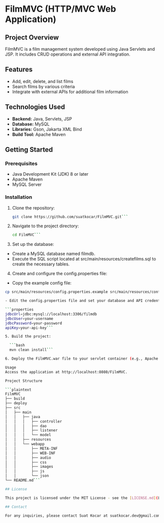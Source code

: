 # FilmMVC (HTTP/MVC Web Application)

## Project Overview
FilmMVC is a film management system developed using Java Servlets and JSP. It includes CRUD operations and external API integration.

## Features
- Add, edit, delete, and list films
- Search films by various criteria
- Integrate with external APIs for additional film information

## Technologies Used
- **Backend:** Java, Servlets, JSP
- **Database:** MySQL
- **Libraries:** Gson, Jakarta XML Bind
- **Build Tool:** Apache Maven

## Getting Started

### Prerequisites
- Java Development Kit (JDK) 8 or later
- Apache Maven
- MySQL Server

### Installation
1. Clone the repository:

   ```bash
   git clone https://github.com/suatkocar/FilmMVC.git```

2. Navigate to the project directory:

   ```bash
   cd FilmMVC```

3. Set up the database:
   
- Create a MySQL database named filmdb.
- Execute the SQL script located at src/main/resources/createfilms.sql to create the necessary tables.

4. Create and configure the config.properties file:

- Copy the example config file:

 ```bash
 cp src/main/resources/config.properties.example src/main/resources/config.properties```

- Edit the config.properties file and set your database and API credentials:

```properties
jdbcUrl=jdbc:mysql://localhost:3306/filmdb
jdbcUser=your-username
jdbcPassword=your-password
apiKey=your-api-key```

5. Build the project:

   ```bash
   mvn clean install```

6. Deploy the FilmMVC.war file to your servlet container (e.g., Apache Tomcat).

Usage
Access the application at http://localhost:8080/FilmMVC.

Project Structure

```plaintext
FilmMVC
├── build
├── deploy
├── src
│   ├── main
│   │   ├── java
│   │   │   ├── controller
│   │   │   ├── dao
│   │   │   ├── listener
│   │   │   └── model
│   │   ├── resources
│   │   └── webapp
│   │       ├── META-INF
│   │       ├── WEB-INF
│   │       ├── audio
│   │       ├── css
│   │       ├── images
│   │       ├── js
│   │       └── json
└── README.md```

## License

This project is licensed under the MIT License - see the [LICENSE.md](LICENSE.md) file for details.

## Contact

For any inquiries, please contact Suat Kocar at suatkocar.dev@gmail.com.

